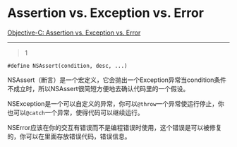 # Assertion vs. Exception vs. Error
[Objective-C: Assertion vs. Exception vs. Error](https://stackoverflow.com/questions/5009597/objective-c-assertion-vs-exception-vs-error)

___



> 1

```
#define NSAssert(condition, desc, ...)
```

NSAssert（断言）是一个宏定义，它会抛出一个Exception异常当condition条件不成立时，所以NSAssert很简短方便地去确认代码里的一个假设。

NSException是一个可以自定义的异常，你可以`@throw`一个异常使运行停止，你也可以`@catch`一个异常，使得代码可以继续运行。

NSError应该在你的交互有错误而不是编程错误时使用，这个错误是可以被修复的，你可以在里面存放错误代码，错误信息。

